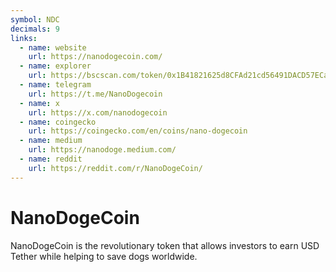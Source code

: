 ```yaml
---
symbol: NDC
decimals: 9
links:
  - name: website
    url: https://nanodogecoin.com/
  - name: explorer
    url: https://bscscan.com/token/0x1B41821625d8CFAd21cd56491DACD57ECaCc83dE
  - name: telegram
    url: https://t.me/NanoDogecoin
  - name: x
    url: https://x.com/nanodogecoin
  - name: coingecko
    url: https://coingecko.com/en/coins/nano-dogecoin
  - name: medium
    url: https://nanodoge.medium.com/
  - name: reddit
    url: https://reddit.com/r/NanoDogeCoin/
---
```


# NanoDogeCoin

NanoDogeCoin is the revolutionary token that allows investors to earn USD Tether while helping to save dogs worldwide.
